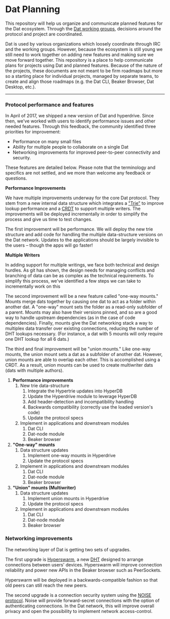
# Dat Planning

This repository will help us organize and communicate planned features for the Dat ecosystem. Through the [Dat working groups](https://github.com/datproject/governance), decisions around the protocol and project are coordinated. 

Dat is used by various organizations which loosely coordinate through IRC and the working groups. However, because the ecosystem is still young we still need to work together on adding new features and making sure we move forward together. This repository is a place to help communicate plans for projects using Dat and planned features. Because of the nature of the projects, these documents are not meant to be firm roadmaps but more so a starting place for individual projects, managed by separate teams, to create and align those roadmaps (e.g. the Dat CLI, Beaker Browser, Dat Desktop, etc.).

---

### Protocol performance and features

In April of 2017, we shipped a new version of Dat and hyperdrive. Since then, we've worked with users to identify performance issues and other needed features. Through this feedback, the community identified three priorities for improvement:


*   Performance on many small files
*   Ability for multiple people to collaborate on a single Dat
*   Networking improvements for improved peer-to-peer connectivity and security. 

These features are detailed below. Please note that the terminology and specifics are not settled, and we more than welcome any feedback or questions. 

**Performance Improvements**

We have multiple improvements underway for the core Dat protocol. They stem from a new internal data structure which integrates a ["Trie"](https://en.wikipedia.org/wiki/Trie) to improve lookup performance and a [CRDT](https://en.wikipedia.org/wiki/Conflict-free_replicated_data_type) to support multiple writers. The improvements will be deployed incrementally in order to simplify the process and give us time to test changes.

The first improvement will be performance. We will deploy the new trie structure and add code for handling the multiple data-structure versions on the Dat network. Updates to the applications should be largely invisible to the users – though the apps will go faster!

**Multiple Writers**

In adding support for multiple writings, we face both technical and design hurdles. As git has shown, the design needs for managing conflicts and branching of data can be as complex as the technical requirements. To simplify this process, we've identified a few steps we can take to incrementally work on this 

The second improvement will be a new feature called "one-way mounts." Mounts merge dats together by causing one dat to act as a folder within another dat. A "one-way" mount sets the folder as a read-only subfolder of a parent. Mounts may also have their versions pinned, and so are a good way to handle upstream dependencies (as in the case of code dependencies). Finally, mounts give the Dat networking stack a way to multiplex data transfer over existing connections, reducing the number of DHT lookups necessary. (For instance, a dat with 5 mounts will only require one DHT lookup for all 6 dats.)

The third and final improvement will be "union mounts." Like one-way mounts, the union mount sets a dat as a subfolder of another dat. However, union mounts are able to overlap each other. This is accomplished using a CRDT. As a result, union mounts can be used to create multiwriter dats (dats with multiple authors).



1.  **Performance improvements**
    1.  New trie data-structure
        1.  Integrate the Hypertrie updates into HyperDB
        1.  Update the Hyperdrive module to leverage HyperDB
        1.  Add header-detection and incompatibility handling
        1.  Backwards compatibility (correctly use the loaded version's code)
        1.  Update the protocol specs
    1.  Implement in applications and downstream modules
        1.  Dat CLI
        1.  Dat-node module
        1.  Beaker browser
1.  **"One-way" mounts**
    1.  Data structure updates
        1.  Implement one-way mounts in Hyperdrive
        1.  Update the protocol specs
    1.  Implement in applications and downstream modules
        1.  Dat CLI
        1.  Dat-node module
        1.  Beaker browser
1.  **"Union" mounts (Multiwriter)**
    1.  Data structure updates
        1.  Implement union mounts in Hyperdrive
        1.  Update the protocol specs
    1.  Implement in applications and downstream modules
        1.  Dat CLI
        1.  Dat-node module
        1.  Beaker browser


### Networking improvements

The networking layer of Dat is getting two sets of upgrades.

The first upgrade is [Hyperswarm](https://github.com/hyperswarm/), a new [DHT](https://en.wikipedia.org/wiki/Distributed_hash_table) designed to arrange connections between users' devices. Hyperswarm will improve connection reliability and power new APIs in the Beaker browser such as PeerSockets.

Hyperswarm will be deployed in a backwards-compatible fashion so that old peers can still reach the new peers.

The second upgrade is a connection security system using the [NOISE protocol](http://noiseprotocol.org/). Noise will provide forward-secret connections with the option of authenticating connections. In the Dat network, this will improve overall privacy and open the possibility to implement network access-control.

